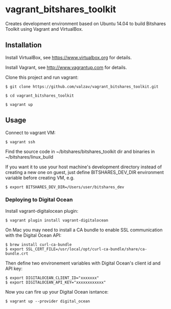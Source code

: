 # vagrant_bitshares_toolkit

Creates development environment based on Ubuntu 14.04 to build Bitshares Toolkit using Vagrant and VirtualBox.


## Installation

Install VirtualBox, see https://www.virtualbox.org for details.

Install Vagrant, see http://www.vagrantup.com for details.

Clone this project and run vagrant:

    $ git clone https://github.com/valzav/vagrant_bitshares_toolkit.git

    $ cd vagrant_bitshares_toolkit

    $ vagrant up

## Usage

Connect to vagrant VM:

    $ vagrant ssh

Find the source code in ~/bitshares/bitshares_toolkit dir and binaries in ~/bitshares/linux_build

If you want it to use your host machine's development directory instead of creating a new one on guest,
just define BITSHARES_DEV_DIR environment variable before creating VM, e.g.

    $ export BITSHARES_DEV_DIR=/Users/user/bitshares_dev


### Deploying to Digital Ocean

Install vagrant-digitalocean plugin:

	$ vagrant plugin install vagrant-digitalocean

On Mac you may need to install a CA bundle to enable SSL communication with the Digital Ocean API:

	$ brew install curl-ca-bundle
	$ export SSL_CERT_FILE=/usr/local/opt/curl-ca-bundle/share/ca-bundle.crt

Then define two environement variables with Digital Ocean's client id and API key:

	$ export DIGITALOCEAN_CLIENT_ID="xxxxxxx"
	$ export DIGITALOCEAN_API_KEY="xxxxxxxxxxxx"

Now you can fire up your Digital Ocean isntance:

	$ vagrant up --provider digital_ocean
